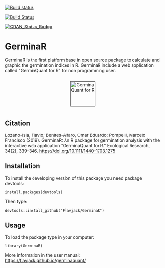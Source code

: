 [![Build status](https://ci.appveyor.com/api/projects/status/v3o938fhw0unvbs7?svg=true)](https://ci.appveyor.com/project/omarbenites/germinar)

[![Build Status](https://travis-ci.org/Flavjack/GerminaR.svg?branch=master)](https://travis-ci.org/Flavjack/GerminaR)

[![CRAN_Status_Badge](http://www.r-pkg.org/badges/version/GerminaR)](https://cran.r-project.org/package=GerminaR)

# GerminaR 

GerminaR is the first platform base in open source package to calculate and graphic the germination indices in R. GerminaR include a web application called "GerminQuant for R" for non programming user.

<div style="display:inline-block; width:100%"><p style="text-align:center"><a target="_blank" href=""><img src="https://flavjack.github.io/germinaquant/files/icon.png" style="height:80px" title="GerminaQuant" alt="GerminaQuant for R"></a></p></div>

## Citation

Lozano-Isla, Flavio; Benites-Alfaro, Omar Eduardo; Pompelli, Marcelo Francisco (2019). GerminaR: An R package for germination analysis with the interactive web application “GerminaQuant for R.” Ecological Research, 34(2), 339–346. <https://doi.org/10.1111/1440-1703.1275>

## Installation

To install the developing version of this package you need package devtools:

```{r eval=F}
install.packages(devtools)
```

Then type:

```{r eval=F}
devtools::install_github("Flavjack/GerminaR")
```

## Usage

To load the package type in your computer:

```{r eval=F}
library(GerminaR)
```

More information in the user manual: <https://flavjack.github.io/germinaquant/>

